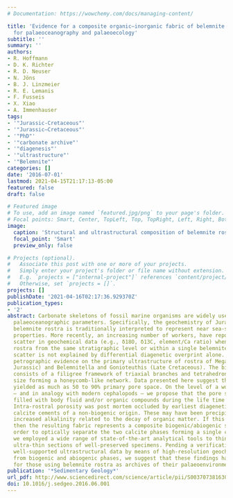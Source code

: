 ```yaml
---
# Documentation: https://wowchemy.com/docs/managing-content/

title: 'Evidence for a composite organic–inorganic fabric of belemnite rostra: Implications
  for palaeoceanography and palaeoecology'
subtitle: ''
summary: ''
authors:
- R. Hoffmann
- D. K. Richter
- R. D. Neuser
- N. Jöns
- B. J. Linzmeier
- R. E. Lemanis
- F. Fusseis
- X. Xiao
- A. Immenhauser
tags:
- '"Jurassic-Cretaceous"'
- '"Jurassic–Cretaceous"'
- '"PhD"'
- '"carbonate archive"'
- '"diagenesis"'
- '"ultrastructure"'
- '"Belemnite"'
categories: []
date: '2016-07-01'
lastmod: 2021-04-15T21:17:13-05:00
featured: false
draft: false

# Featured image
# To use, add an image named `featured.jpg/png` to your page's folder.
# Focal points: Smart, Center, TopLeft, Top, TopRight, Left, Right, BottomLeft, Bottom, BottomRight.
image:
  caption: 'Structural and ultrastructural composition of belemnite rostra.'
  focal_point: 'Smart'
  preview_only: false

# Projects (optional).
#   Associate this post with one or more of your projects.
#   Simply enter your project's folder or file name without extension.
#   E.g. `projects = ["internal-project"]` references `content/project/deep-learning/index.md`.
#   Otherwise, set `projects = []`.
projects: []
publishDate: '2021-04-16T02:17:36.929370Z'
publication_types:
- '2'
abstract: Carbonate skeletons of fossil marine organisms are widely used to reconstruct
  palaeoceanographic parameters. Specifically, the geochemistry of Jurassic and Cretaceous
  belemnite rostra is traditionally interpreted to represent near sea-surface seawater
  properties. More recently, an increasing number of workers, have reported significant
  scatter in geochemical data (e.g., δ18O, δ13C, element/Ca ratio) when comparing
  rostra from the same stratigraphic level or within a single belemnite rostrum. This
  scatter is not explained by differential diagenetic overprint alone. Here we report
  petrographic evidence on the primary ultrastructure of rostra of Megateuthis (Middle
  Jurassic) and Belemnitella and Gonioteuthis (Late Cretaceous). The biogenic ultrastructure
  consists of a filigree framework of triaxial branches and tetrahedrons of variable
  size forming a honeycomb-like network. Data presented here suggest that these rostra
  yielded as much as 50 to 90% primary pore space. On the level of a working hypothesis
  – and in analogy with modern cephalopods – we propose that the pore space was formerly
  filled with body fluid and/or organic compounds during the life time of these organisms.
  Intra-rostral porosity was post mortem occluded by earliest diagenetic isopachous
  calcite cements of a non-biogenic origin. These may have been precipitated due to
  increased alkalinity related to the decay of organic matter. If this holds true,
  then the resulting fabric represents a composite biogenic/abiogenic structure. In
  order to optically separate the two calcite phases forming a single calcite fibre,
  we employed a wide range of state-of-the-art analytical tools to thin sections and
  ultra-thin sections of well-preserved specimens. Pending a verification of these
  well-supported ultrastructural data by means of high-resolution geochemical analyses
  from biogenic and abiogenic phases, we suggest that these findings have significance
  for those using belemnite rostra as archives of their palaeoenvironment.
publication: '*Sedimentary Geology*'
url_pdf: http://www.sciencedirect.com/science/article/pii/S0037073816301105
doi: 10.1016/j.sedgeo.2016.06.001
---
```

